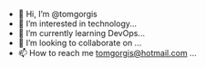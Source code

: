 - 👋 Hi, I’m @tomgorgis
- 👀 I’m interested in technology...
- 🌱 I’m currently learning DevOps...
- 💞️ I’m looking to collaborate on ...
- 📫 How to reach me tomgorgis@hotmail.com ...

<!---
tomgorgis/tomgorgis is a ✨ special ✨ repository because its `README.md` (this file) appears on your GitHub profile.
You can click the Preview link to take a look at your changes.
--->
